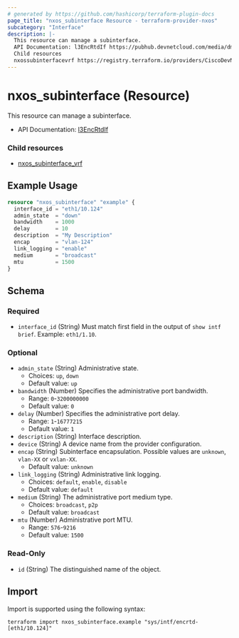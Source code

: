 ```yaml
---
# generated by https://github.com/hashicorp/terraform-plugin-docs
page_title: "nxos_subinterface Resource - terraform-provider-nxos"
subcategory: "Interface"
description: |-
  This resource can manage a subinterface.
  API Documentation: l3EncRtdIf https://pubhub.devnetcloud.com/media/dme-docs-10-2-2/docs/Layer%203/l3:EncRtdIf/
  Child resources
  nxossubinterfacevrf https://registry.terraform.io/providers/CiscoDevNet/nxos/latest/docs/resources/subinterface_vrf
---
```


# nxos_subinterface (Resource)

This resource can manage a subinterface.

- API Documentation: [l3EncRtdIf](https://pubhub.devnetcloud.com/media/dme-docs-10-2-2/docs/Layer%203/l3:EncRtdIf/)

### Child resources

- [nxos_subinterface_vrf](https://registry.terraform.io/providers/CiscoDevNet/nxos/latest/docs/resources/subinterface_vrf)

## Example Usage

```terraform
resource "nxos_subinterface" "example" {
  interface_id = "eth1/10.124"
  admin_state  = "down"
  bandwidth    = 1000
  delay        = 10
  description  = "My Description"
  encap        = "vlan-124"
  link_logging = "enable"
  medium       = "broadcast"
  mtu          = 1500
}
```

<!-- schema generated by tfplugindocs -->
## Schema

### Required

- `interface_id` (String) Must match first field in the output of `show intf brief`. Example: `eth1/1.10`.

### Optional

- `admin_state` (String) Administrative state.
  - Choices: `up`, `down`
  - Default value: `up`
- `bandwidth` (Number) Specifies the administrative port bandwidth.
  - Range: `0`-`3200000000`
  - Default value: `0`
- `delay` (Number) Specifies the administrative port delay.
  - Range: `1`-`16777215`
  - Default value: `1`
- `description` (String) Interface description.
- `device` (String) A device name from the provider configuration.
- `encap` (String) Subinterface encapsulation. Possible values are `unknown`, `vlan-XX` or `vxlan-XX`.
  - Default value: `unknown`
- `link_logging` (String) Administrative link logging.
  - Choices: `default`, `enable`, `disable`
  - Default value: `default`
- `medium` (String) The administrative port medium type.
  - Choices: `broadcast`, `p2p`
  - Default value: `broadcast`
- `mtu` (Number) Administrative port MTU.
  - Range: `576`-`9216`
  - Default value: `1500`

### Read-Only

- `id` (String) The distinguished name of the object.

## Import

Import is supported using the following syntax:

```shell
terraform import nxos_subinterface.example "sys/intf/encrtd-[eth1/10.124]"
```

